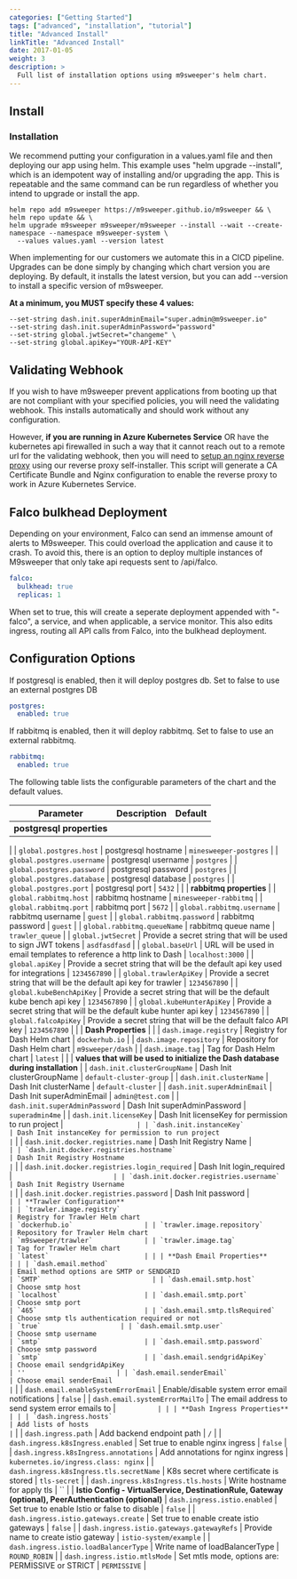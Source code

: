 ```yaml
---
categories: ["Getting Started"]
tags: ["advanced", "installation", "tutorial"]
title: "Advanced Install"
linkTitle: "Advanced Install"
date: 2017-01-05
weight: 3
description: >
  Full list of installation options using m9sweeper's helm chart.
---
```


## Install

### Installation

We recommend putting your configuration in a values.yaml file and then deploying our app using helm. This
example uses "helm upgrade --install", which is an idempotent way of installing and/or upgrading the app. This
is repeatable and the same command can be run regardless of whether you intend to upgrade or install the app.

    helm repo add m9sweeper https://m9sweeper.github.io/m9sweeper && \
    helm repo update && \
    helm upgrade m9sweeper m9sweeper/m9sweeper --install --wait --create-namespace --namespace m9sweeper-system \
      --values values.yaml --version latest

When implementing for our customers we automate this in a CICD pipeline. Upgrades can be done simply by changing
which chart version you are deploying. By default, it installs the latest version, but you can add
--version to install a specific version of m9sweeper.

**At a minimum, you MUST specify these 4 values:**

    --set-string dash.init.superAdminEmail="super.admin@m9sweeper.io"
    --set-string dash.init.superAdminPassword="password"
    --set-string global.jwtSecret="changeme" \
    --set-string global.apiKey="YOUR-API-KEY"

## Validating Webhook

If you wish to have m9sweeper prevent applications from booting up that are not compliant with your specified
policies, you will need the validating webhook. This installs automatically and should work without any configuration.

However, **if you are running in Azure Kubernetes Service** OR have the kubernetes api firewalled in such a way that it
cannot reach out to a remote url for the validating webhook, then you will need to
[setup an nginx reverse proxy](https://github.com/m9sweeper/m9sweeper/blob/main/dash/backend/scripts/proxy-webhook/README.md)
using our reverse proxy self-installer. This script will generate a CA Certificate Bundle and Nginx configuration
to enable the reverse proxy to work in Azure Kubernetes Service.

## Falco bulkhead Deployment

Depending on your environment, Falco can send an immense amount of alerts to M9sweeper. This could overload the application
and cause it to crash. To avoid this, there is an option to deploy multiple instances of M9sweeper that only take api requests sent to /api/falco.

```yaml
falco:
  bulkhead: true
  replicas: 1
```

When set to true, this will create a seperate deployment appended with "-falco", a service, and when applicable, a service monitor.
This also edits ingress, routing all API calls from Falco, into the bulkhead deployment.


## Configuration Options

If postgresql is enabled, then it will deploy postgres db. Set to false to use an external postgres DB
```yaml
postgres:
  enabled: true
```

If rabbitmq is enabled, then it will deploy rabbitmq. Set to false to use an external rabbitmq.
```yaml
rabbitmq:
  enabled: true
```

The following table lists the configurable parameters of the chart and the default values.


| Parameter                                                                   | Description                                                                                                        | Default                         |
| --------------------------------------------------------------------------- | -------------------------------------------------------------------------------------------------------------------| ------------------------------- |
| **postgresql properties**                                                   |
|
| `global.postgres.host`                                                      | postgresql hostname                                                                                                | `minesweeper-postgres`          |
| `global.postgres.username`                                                  | postgresql username                                                                                                | `postgres`                      |
| `global.postgres.password`                                                  | postgresql password                                                                                                | `postgres`                      |
| `global.postgres.database`                                                  | postgresql database                                                                                                | `postgres`                      |
| `global.postgres.port`                                                      | postgresql port                                                                                                    | `5432`                          |
|
| **rabbitmq properties**
|
| `global.rabbitmq.host`                                                      | rabbitmq hostname                                                                                                  | `minesweeper-rabbitmq`          |
| `global.rabbitmq.port`                                                      | rabbitmq port                                                                                                      | `5672`                          |
| `global.rabbitmq.username`                                                  | rabbitmq username                                                                                                  | `guest`                         |
| `global.rabbitmq.password`                                                  | rabbitmq password                                                                                                  | `guest`                         |
| `global.rabbitmq.queueName`                                                 | rabbitmq queue name                                                                                                | `trawler_queue`                 |
| `global.jwtSecret`                                                          | Provide a secret string that will be used to sign JWT tokens                                                       | `asdfasdfasd`                   |
| `global.baseUrl`                                                            | URL will be used in email templates to reference a http link to Dash                                               | `localhost:3000`                |
| `global.apiKey`                                                             | Provide a secret string that will be the default api key used for integrations                                          | `1234567890`                    |
| `global.trawlerApiKey`                                                             | Provide a secret string that will be the default api key for trawler                                          | `1234567890`                    |
| `global.kubeBenchApiKey`                                                             | Provide a secret string that will be the default kube bench api key                                          | `1234567890`                    |
| `global.kubeHunterApiKey`                                                             | Provide a secret string that will be the default kube hunter api key                                          | `1234567890`                    |
| `global.falcoApiKey`                                                             | Provide a secret string that will be the default falco API key                                          | `1234567890`                    |
|
| **Dash Properties**                                                          |
|
| `dash.image.registry`                                                       | Registry for Dash Helm chart                                                                                       | `dockerhub.io`                  |
| `dash.image.repository`                                                     | Repository for Dash Helm chart                                                                                     | `m9sweeper/dash`                |
| `dash.image.tag`                                                            | Tag for Dash Helm chart                                                                                            | `latest`                        |
|
| **values that will be used to initialize the Dash database during installation**
|
| `dash.init.clusterGroupName`                                                | Dash Init clusterGroupName                                                                                         | `default-cluster-group`         |
| `dash.init.clusterName`                                                     | Dash Init clusterName                                                                                              | `default-cluster`               |
| `dash.init.superAdminEmail`                                                 | Dash Init superAdminEmail                                                                                          | `admin@test.com`                |
| `dash.init.superAdminPassword`                                              | Dash Init superAdminPassword                                                                                       | `superadmin4me`                 |
| `dash.init.licenseKey`                                                      | Dash Init licenseKey for permission to run project                                                                 | ``                   |
| `dash.init.instanceKey`                                                     | Dash Init instanceKey for permission to run project                                                                | ``                   |
| `dash.init.docker.registries.name`                                          | Dash Init Registry Name                                                                                            | ``             |
| `dash.init.docker.registries.hostname`                                      | Dash Init Registry Hostname                                                                                        | ``        |
| `dash.init.docker.registries.login_required`                                | Dash Init login_required                                                                                           | ``                          |
| `dash.init.docker.registries.username`                                      | Dash Init Registry Username                                                                                        | ``                           |
| `dash.init.docker.registries.password`                                      | Dash Init password                                                                                                 | ``                        |
| **Trawler Configuration**                                                   |
| `trawler.image.registry`                                                    | Registry for Trawler Helm chart                                                                                    | `dockerhub.io`                  |
| `trawler.image.repository`                                                  | Repository for Trawler Helm chart                                                                                  | `m9sweeper/trawler`             |
| `trawler.image.tag`                                                         | Tag for Trawler Helm chart                                                                                         | `latest`                        |
|
| **Dash Email Properties**                                                   |
|
| `dash.email.method`                                                         | Email method options are SMTP or SENDGRID                                                                          | `SMTP`                            |
| `dash.email.smtp.host`                                                      | Choose smtp host                                                                                                   | `localhost`                     |
| `dash.email.smtp.port`                                                      | Choose smtp port                                                                                                   | `465`                           |
| `dash.email.smtp.tlsRequired`                                               | Choose smtp tls authentication required or not                                                                     | `true`                    |
| `dash.email.smtp.user`                                                      | Choose smtp username                                                                                               | `smtp`                          |
| `dash.email.smtp.password`                                                  | Choose smtp password                                                                                               | `smtp`                          |
| `dash.email.sendgridApiKey`                                                 | Choose email sendgridApiKey                                                                                        | ''                       |
| `dash.email.senderEmail`                                                    | Choose email senderEmail                                                                                           | ``           |
| `dash.email.enableSystemErrorEmail`                                         | Enable/disable system error email notifications                                                                    | `false`                 |
| `dash.email.systemErrorMailTo`                                              | The email address to send system error emails to                                                                   | ``           |
|
| **Dash Ingress Properties**                                                 |
|
| `dash.ingress.hosts`                                                        | Add lists of hosts                                                                                                | ``                  |
| `dash.ingress.path`                                                         | Add backend endpoint path                                                                                         | `/`                              |
| `dash.ingress.k8sIngress.enabled`                                           | Set true to enable nginx ingress                                                                                  | `false`                  |
| `dash.ingress.k8sIngress.annotations`                                       | Add annotations for nginx ingress                                                                                 | `kubernetes.io/ingress.class: nginx`                          |
| `dash.ingress.k8sIngress.tls.secretName`                                    | K8s secret where certificate is stored                                                                | `tls-secret`                     |
| `dash.ingress.k8sIngress.tls.hosts`                                         | Write hostname for apply tls                                                                                      | ``                  |
| **Istio Config - VirtualService, DestinationRule, Gateway (optional), PeerAuthentication (optional)**
| `dash.ingress.istio.enabled`                                                | Set true to enable Istio or false to disable                                                                      | `false`                  |
| `dash.ingress.istio.gateways.create`                                        | Set true to enable create istio gateways                                                                          | `false`                  |
| `dash.ingress.istio.gateways.gatewayRefs`                                   | Provide name to create istio gateway                                                                              | `istio-system/example`           |
| `dash.ingress.istio.loadBalancerType`                                       | Write name of loadBalancerType                                                                                    | `ROUND_ROBIN`                    |
| `dash.ingress.istio.mtlsMode`                                               | Set mtls mode, options are: PERMISSIVE or STRICT                                                                  | `PERMISSIVE`                     |
